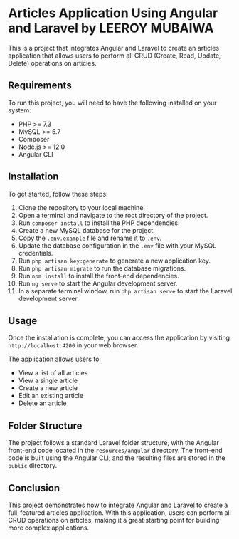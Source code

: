 # Articles Application Using Angular and Laravel by LEEROY MUBAIWA

This is a project that integrates Angular and Laravel to create an articles application that allows users to perform all CRUD (Create, Read, Update, Delete) operations on articles.

## Requirements

To run this project, you will need to have the following installed on your system:

- PHP >= 7.3
- MySQL >= 5.7
- Composer
- Node.js >= 12.0
- Angular CLI

## Installation

To get started, follow these steps:

1. Clone the repository to your local machine.
2. Open a terminal and navigate to the root directory of the project.
3. Run `composer install` to install the PHP dependencies.
4. Create a new MySQL database for the project.
5. Copy the `.env.example` file and rename it to `.env`.
6. Update the database configuration in the `.env` file with your MySQL credentials.
7. Run `php artisan key:generate` to generate a new application key.
8. Run `php artisan migrate` to run the database migrations.
9. Run `npm install` to install the front-end dependencies.
10. Run `ng serve` to start the Angular development server.
11. In a separate terminal window, run `php artisan serve` to start the Laravel development server.

## Usage

Once the installation is complete, you can access the application by visiting `http://localhost:4200` in your web browser.

The application allows users to:

- View a list of all articles
- View a single article
- Create a new article
- Edit an existing article
- Delete an article

## Folder Structure

The project follows a standard Laravel folder structure, with the Angular front-end code located in the `resources/angular` directory. The front-end code is built using the Angular CLI, and the resulting files are stored in the `public` directory.

## Conclusion

This project demonstrates how to integrate Angular and Laravel to create a full-featured articles application. With this application, users can perform all CRUD operations on articles, making it a great starting point for building more complex applications.
